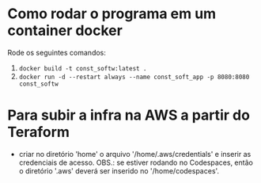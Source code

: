 # Como rodar o programa em um container docker
Rode os seguintes comandos:
1. `docker build -t const_softw:latest .`
2. `docker run -d --restart always --name const_soft_app -p 8080:8080 const_softw`

# Para subir a infra na AWS a partir do Teraform
- criar no diretório 'home' o arquivo '/home/.aws/credentials' e inserir as credenciais de acesso.
OBS.: se estiver rodando no Codespaces, então o diretório '.aws' deverá ser inserido no '/home/codespaces'.